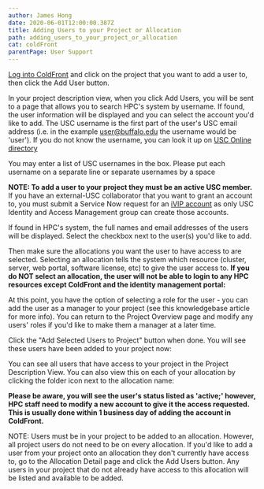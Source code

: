 ```yaml
---
author: James Hong
date: 2020-06-01T12:00:00.387Z
title: Adding Users to your Project or Allocation
path: adding_users_to_your_project_or_allocation
cat: coldFront
parentPage: User Support
---
```


[Log into ColdFront](https://hpcaccount.usc.edu/) and click on the project that you want to add a user to, then click the Add User button.


In your project description view, when you click Add Users, you will be sent to a page that allows you to search HPC's system by username.  If found, the user information will be displayed and you can select the account you'd like to add.  The USC username is the first part of the user's USC email address (i.e. in the example user@buffalo.edu the username would be 'user').  If you do not know the username, you can look it up on [USC Online directory](https://uscdirectory.usc.edu/)


You may enter a list of USC usernames in the box.  Please put each username on a separate line or separate usernames by a space


**NOTE: To add a user to your project they must be an active USC member.**  If you have an external-USC collaborator that you want to grant an account to, you must submit a Service Now request for an [iVIP account](https://itservices.usc.edu/iam/ivip/) as only USC Identity and Access Management group can create those accounts.


If found in HPC's system, the full names and email addresses of the users will be displayed.  Select the checkbox next to the user(s) you'd like to add.  


Then make sure the allocations you want the user to have access to are selected.  Selecting an allocation tells the system which resource (cluster, server, web portal, software license, etc) to give the user access to.  **If you do NOT select an allocation, the user will not be able to login to any HPC resources except ColdFront and the identity management portal:**


At this point, you have the option of selecting a role for the user - you can add the user as a manager to your project (see this knowledgebase article for more info).  You can return to the Project Overview page and modify any users' roles if you'd like to make them a manager at a later time.


Click the "Add Selected Users to Project" button when done.  You will see these users have been added to your project now:


You can see all users that have access to your project in the Project Description View.  You can also view this on each of your allocation by clicking the folder icon next to the allocation name:


**Please be aware, you will see the user's status listed as 'active;' however, HPC staff need to modify a new account to give it the access requested.  This is usually done within 1 business day of adding the account in ColdFront.**


NOTE: Users must be in your project to be added to an allocation.  However, all project users do not need to be on every allocation.  If you'd like to add a user from your project onto an allocation they don't currently have access to, go to the Allocation Detail page and click the Add Users button.  Any users in your project that do not already have access to this allocation will be listed and available to be added.  


